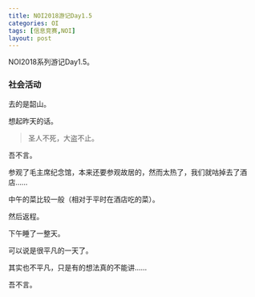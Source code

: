 ```yaml
---
title: NOI2018游记Day1.5
categories: OI
tags: [信息竞赛,NOI]
layout: post
---
```


NOI2018系列游记Day1.5。

### 社会活动

去的是韶山。

想起昨天的话。

> 圣人不死，大盗不止。

吾不言。

参观了毛主席纪念馆，本来还要参观故居的，然而太热了，我们就咕掉去了酒店……

中午的菜比较一般（相对于平时在酒店吃的菜）。

然后返程。

下午睡了一整天。

可以说是很平凡的一天了。

其实也不平凡，只是有的想法真的不能讲……

吾不言。